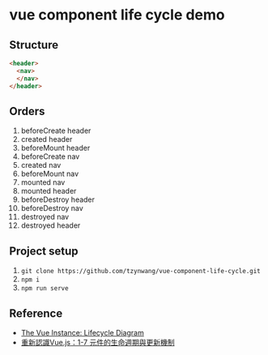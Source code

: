 # vue component life cycle demo

## Structure
```html
<header>
  <nav>
  </nav>
</header>
```

## Orders
1. beforeCreate header
1. created header
1. beforeMount header
1. beforeCreate nav
1. created nav
1. beforeMount nav
1. mounted nav
1. mounted header
1. beforeDestroy header
1. beforeDestroy nav
1. destroyed nav
1. destroyed header

## Project setup
1. `git clone https://github.com/tzynwang/vue-component-life-cycle.git`
1. `npm i`
1. `npm run serve`

## Reference
- [The Vue Instance: Lifecycle Diagram](https://vuejs.org/v2/guide/instance.html#Lifecycle-Diagram)
- [重新認識Vue.js：1-7 元件的生命週期與更新機制](https://book.vue.tw/CH1/1-7-lifecycle.html)